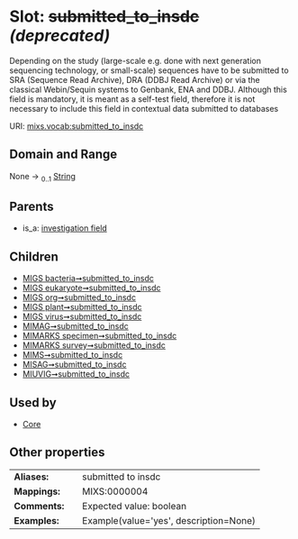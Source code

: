 
# Slot: ~~submitted_to_insdc~~ _(deprecated)_


Depending on the study (large-scale e.g. done with next generation sequencing technology, or small-scale) sequences have to be submitted to SRA (Sequence Read Archive), DRA (DDBJ Read Archive) or via the classical Webin/Sequin systems to Genbank, ENA and DDBJ. Although this field is mandatory, it is meant as a self-test field, therefore it is not necessary to include this field in contextual data submitted to databases

URI: [mixs.vocab:submitted_to_insdc](https://w3id.org/mixs/vocab/submitted_to_insdc)


## Domain and Range

None &#8594;  <sub>0..1</sub> [String](types/String.md)

## Parents

 *  is_a: [investigation field](investigation_field.md)

## Children

 *  [MIGS bacteria➞submitted_to_insdc](MIGS_bacteria_submitted_to_insdc.md)
 *  [MIGS eukaryote➞submitted_to_insdc](MIGS_eukaryote_submitted_to_insdc.md)
 *  [MIGS org➞submitted_to_insdc](MIGS_org_submitted_to_insdc.md)
 *  [MIGS plant➞submitted_to_insdc](MIGS_plant_submitted_to_insdc.md)
 *  [MIGS virus➞submitted_to_insdc](MIGS_virus_submitted_to_insdc.md)
 *  [MIMAG➞submitted_to_insdc](MIMAG_submitted_to_insdc.md)
 *  [MIMARKS specimen➞submitted_to_insdc](MIMARKS_specimen_submitted_to_insdc.md)
 *  [MIMARKS survey➞submitted_to_insdc](MIMARKS_survey_submitted_to_insdc.md)
 *  [MIMS➞submitted_to_insdc](MIMS_submitted_to_insdc.md)
 *  [MISAG➞submitted_to_insdc](MISAG_submitted_to_insdc.md)
 *  [MIUVIG➞submitted_to_insdc](MIUVIG_submitted_to_insdc.md)

## Used by

 * [Core](Core.md)

## Other properties

|  |  |  |
| --- | --- | --- |
| **Aliases:** | | submitted to insdc |
| **Mappings:** | | MIXS:0000004 |
| **Comments:** | | Expected value: boolean |
| **Examples:** | | Example(value='yes', description=None) |


